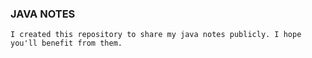 ### JAVA NOTES

	I created this repository to share my java notes publicly. I hope you'll benefit from them.
